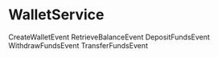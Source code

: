 # WalletService


CreateWalletEvent
RetrieveBalanceEvent
DepositFundsEvent
WithdrawFundsEvent
TransferFundsEvent